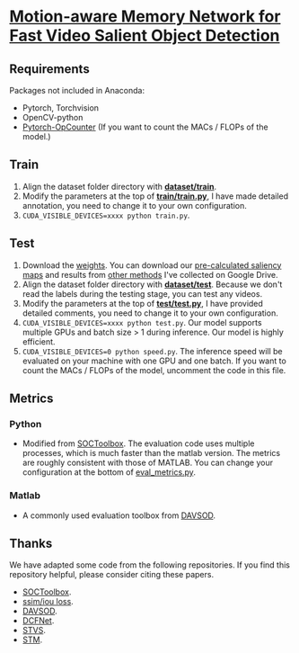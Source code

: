 
# [Motion-aware Memory Network for Fast Video Salient Object Detection](https://ieeexplore.ieee.org/document/10384353)

## Requirements
Packages not included in Anaconda:
* Pytorch, Torchvision
* OpenCV-python
* [Pytorch-OpCounter](https://github.com/Lyken17/pytorch-OpCounter) (If you want to count the MACs / FLOPs of the model.)
## Train
1. Align the dataset folder directory with **[dataset/train](dataset/train)**.
2. Modify the parameters at the top of **[train/train.py](train/train.py)**, I have made detailed annotation, you need to change it to your own configuration.
3. ```CUDA_VISIBLE_DEVICES=xxxx python train.py```.

## Test
1. Download the [weights](https://drive.google.com/file/d/11QKyj0INLx6xWs-8c_1BdC3SSxG7kHTa/view?usp=sharing). You can download our [pre-calculated saliency maps](https://drive.google.com/file/d/1T2uoPS0PBWeWD8n4b0BWVhc_4soYM_Nm/view?usp=sharing) and results from [other methods](https://drive.google.com/drive/folders/1CdSj0IR9-Rvnj-7zeUnYv05ii4jZ6UGj?usp=sharing) I've collected on Google Drive.
2. Align the dataset folder directory with **[dataset/test](dataset/test)**. Because we don't read the labels during the testing stage, you can test any videos.
3. Modify the parameters at the top of **[test/test.py](test/test.py)**, I have provided detailed comments, you need to change it to your own configuration.
4. ```CUDA_VISIBLE_DEVICES=xxxx python test.py```. Our model supports multiple GPUs and batch size > 1 during inference. Our model is highly efficient.
5. ```CUDA_VISIBLE_DEVICES=0 python speed.py```. The inference speed will be evaluated on your machine with one GPU and one batch. If you want to count the MACs / FLOPs of the model, uncomment the code in this file.
## Metrics
### Python
- Modified from [SOCToolbox](https://github.com/mczhuge/SOCToolbox/tree/main/codes). The evaluation code uses multiple processes, which is much faster than the matlab version. The metrics are roughly consistent with those of MATLAB. You can change your configuration at the bottom of [eval_metrics.py](metrics/python(fast)/eval_metrics.py).
### Matlab
- A commonly used evaluation toolbox from [DAVSOD](https://github.com/DengPingFan/DAVSOD).
## Thanks
We have adapted some code from the following repositories. If you find this repository helpful, please consider citing these papers.
* [SOCToolbox](https://github.com/mczhuge/SOCToolbox).
* [ssim/iou loss](https://github.com/xuebinqin/BASNet).
* [DAVSOD](https://github.com/DengPingFan/DAVSOD).
* [DCFNet](https://github.com/Roudgers/DCFNet).
* [STVS](https://github.com/guotaowang/STVS).
* [STM](https://github.com/seoungwugoh/STM).


